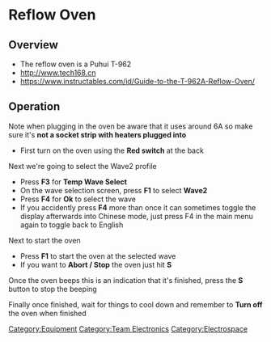 # Reflow Oven

## Overview

  - The reflow oven is a Puhui T-962
  - <http://www.tech168.cn>
  - <https://www.instructables.com/id/Guide-to-the-T-962A-Reflow-Oven/>

## Operation

Note when plugging in the oven be aware that it uses around 6A so make sure it's **not a socket strip with heaters plugged into**

  - First turn on the oven using the **Red switch** at the back

Next we're going to select the Wave2 profile

  - Press **F3** for **Temp Wave Select**
  - On the wave selection screen, press **F1** to select **Wave2**
  - Press **F4** for **Ok** to select the wave
  - If you accidently press **F4** more than once it can sometimes
    toggle the display afterwards into Chinese mode, just press F4 in
    the main menu again to toggle back to English

Next to start the oven

  - Press **F1** to start the oven at the selected wave
  - If you want to **Abort / Stop** the oven just hit **S**

Once the oven beeps this is an indication that it's finished, press the **S** button to stop the beeping

Finally once finished, wait for things to cool down and remember to **Turn off** the oven when finished

[Category:Equipment](Category:Equipment "wikilink") [Category:Team
Electronics](Category:Team_Electronics "wikilink")
[Category:Electrospace](Category:Electrospace "wikilink")
